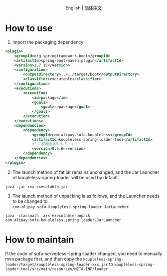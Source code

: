 <div align="center">

English | [简体中文](./README-zh_CN.md)

</div>

# How to use

1. import the packaging dependency
```xml
<plugin>
    <groupId>org.springframework.boot</groupId>
    <artifactId>spring-boot-maven-plugin</artifactId>
    <version>2.7.15</version>
    <configuration>
        <outputDirectory>../../target/boot</outputDirectory>
        <classifier>executable</classifier>
    </configuration>
    <executions>
        <execution>
            <id>package</id>
            <goals>
                <goal>repackage</goal>
            </goals>
        </execution>
    </executions>
    <dependencies>
        <dependency>
            <groupId>com.alipay.sofa.koupleless</groupId>
            <artifactId>koupleless-spring-loader-tool</artifactId>
            <!--最新版本0.5.6-->
            <version>0.5.6</version>
        </dependency>
    </dependencies>
</plugin>
```
2. The launch method of fat jar remains unchanged, and the Jar Launcher of koupleless-spring-loader will be used by default
```shell
java -jar xxx-executable.jar
```
3. The launch method of unpacking is as follows, and the Launcher needs to be changed to `com.alipay.sofa.koupleless.spring.loader.JarLauncher`
```shell
java -classpath  xxx-executable-unpack com.alipay.sofa.koupleless.spring.loader.JarLauncher
```

# How to maintain

If the code of sofa-serverless-spring-loader changed, you need to manually mvn package first, and then copy the `koupleless-spring-loader/target/koupleless-spring-loader-xxx.jar` to `koupleless-spring-loader-tool/src/main/resources/META-INF/loader`

